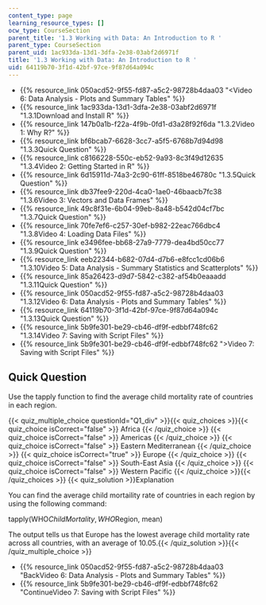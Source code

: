 ```yaml
---
content_type: page
learning_resource_types: []
ocw_type: CourseSection
parent_title: '1.3 Working with Data: An Introduction to R '
parent_type: CourseSection
parent_uid: 1ac933da-13d1-3dfa-2e38-03abf2d6971f
title: '1.3 Working with Data: An Introduction to R '
uid: 64119b70-3f1d-42bf-97ce-9f87d64a094c
---
```


*   {{% resource_link 050acd52-9f55-fd87-a5c2-98728b4daa03 "\<Video 6: Data Analysis - Plots and Summary Tables" %}}
*   {{% resource_link 1ac933da-13d1-3dfa-2e38-03abf2d6971f "1.3.1Download and Install R" %}}
*   {{% resource_link 147b0a1b-f22a-4f9b-0fd1-d3a28f92f6da "1.3.2Video 1: Why R?" %}}
*   {{% resource_link bf6bcab7-6628-3cc7-a5f5-6768b7d94d98 "1.3.3Quick Question" %}}
*   {{% resource_link c8166228-550c-eb52-9a93-8c3f49d12635 "1.3.4Video 2: Getting Started in R" %}}
*   {{% resource_link 6d15911d-74a3-2c90-61ff-8518be46780c "1.3.5Quick Question" %}}
*   {{% resource_link db37fee9-220d-4ca0-1ae0-46baacb7fc38 "1.3.6Video 3: Vectors and Data Frames" %}}
*   {{% resource_link 49c8f31e-6b04-99eb-8a48-b542d04cf7bc "1.3.7Quick Question" %}}
*   {{% resource_link 70fe7ef6-c257-30ef-b982-22eac766dbc4 "1.3.8Video 4: Loading Data Files" %}}
*   {{% resource_link e3496fee-bb68-27a9-7779-dea4bd50cc77 "1.3.9Quick Question" %}}
*   {{% resource_link eeb22344-b682-07d4-d7b6-e8fcc1cd06b6 "1.3.10Video 5: Data Analysis - Summary Statistics and Scatterplots" %}}
*   {{% resource_link 85a26423-d9d7-5842-c382-af54b0eaaadd "1.3.11Quick Question" %}}
*   {{% resource_link 050acd52-9f55-fd87-a5c2-98728b4daa03 "1.3.12Video 6: Data Analysis - Plots and Summary Tables" %}}
*   {{% resource_link 64119b70-3f1d-42bf-97ce-9f87d64a094c "1.3.13Quick Question" %}}
*   {{% resource_link 5b9fe301-be29-cb46-df9f-edbbf748fc62 "1.3.14Video 7: Saving with Script Files" %}}
*   {{% resource_link 5b9fe301-be29-cb46-df9f-edbbf748fc62 "\>Video 7: Saving with Script Files" %}}

Quick Question
--------------

Use the tapply function to find the average child mortality rate of countries in each region.

{{< quiz_multiple_choice questionId="Q1_div" >}}{{< quiz_choices >}}{{< quiz_choice isCorrect="false" >}}&nbsp;Africa&nbsp;{{< /quiz_choice >}}
{{< quiz_choice isCorrect="false" >}}&nbsp;Americas&nbsp;{{< /quiz_choice >}}
{{< quiz_choice isCorrect="false" >}}&nbsp;Eastern Mediterranean&nbsp;{{< /quiz_choice >}}
{{< quiz_choice isCorrect="true" >}}&nbsp;Europe&nbsp;{{< /quiz_choice >}}
{{< quiz_choice isCorrect="false" >}}&nbsp;South-East Asia&nbsp;{{< /quiz_choice >}}
{{< quiz_choice isCorrect="false" >}}&nbsp;Western Pacific&nbsp;{{< /quiz_choice >}}{{< /quiz_choices >}}
{{< quiz_solution >}}Explanation

You can find the average child mortaility rate of countries in each region by using the following command:

tapply(WHO$ChildMortality, WHO$Region, mean)

The output tells us that Europe has the lowest average child mortality rate across all countries, with an average of 10.05.{{< /quiz_solution >}}{{< /quiz_multiple_choice >}}

*   {{% resource_link 050acd52-9f55-fd87-a5c2-98728b4daa03 "BackVideo 6: Data Analysis - Plots and Summary Tables" %}}
*   {{% resource_link 5b9fe301-be29-cb46-df9f-edbbf748fc62 "ContinueVideo 7: Saving with Script Files" %}}